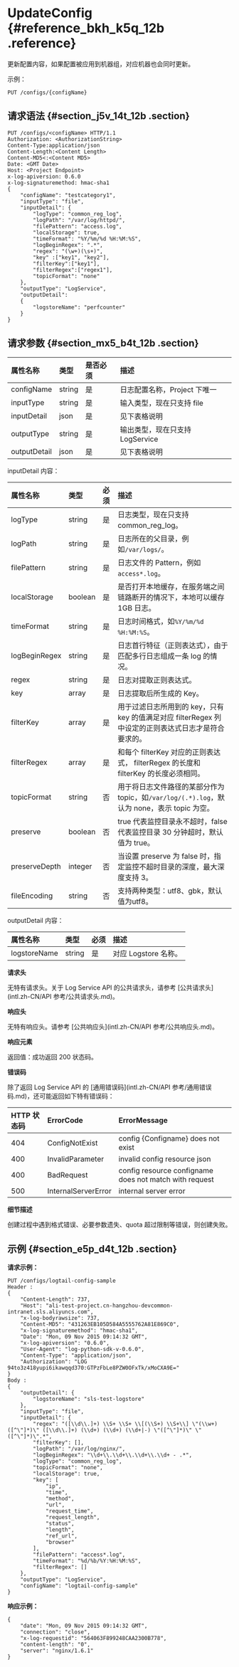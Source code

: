 # UpdateConfig {#reference_bkh_k5q_12b .reference}

更新配置内容，如果配置被应用到机器组，对应机器也会同时更新。

示例：

```
PUT /configs/{configName}
```

## 请求语法 {#section_j5v_14t_12b .section}

```
PUT /configs/<configName> HTTP/1.1
Authorization: <AuthorizationString> 
Content-Type:application/json
Content-Length:<Content Length>
Content-MD5<:<Content MD5>
Date: <GMT Date>
Host: <Project Endpoint>
x-log-apiversion: 0.6.0
x-log-signaturemethod: hmac-sha1
{
    "configName": "testcategory1",
    "inputType": "file",
    "inputDetail": {
        "logType": "common_reg_log",
        "logPath": "/var/log/httpd/",
        "filePattern": "access.log",
        "localStorage": true,
        "timeFormat": "%Y/%m/%d %H:%M:%S",
        "logBeginRegex": ".*",
        "regex": "(\w+)(\s+)",
        "key" :["key1", "key2"],
        "filterKey":["key1"],
        "filterRegex":["regex1"],
        "topicFormat": "none"
    },
    "outputType": "LogService",
    "outputDetail": 
    {
        "logstoreName": "perfcounter"
    }
}
```

## 请求参数 {#section_mx5_b4t_12b .section}

|属性名称|类型|是否必须|描述|
|:---|:-|:---|:-|
|configName|string|是|日志配置名称，Project 下唯一|
|inputType|string|是|输入类型，现在只支持 file|
|inputDetail|json|是|见下表格说明|
|outputType|string|是|输出类型，现在只支持 LogService|
|outputDetail|json|是|见下表格说明|

inputDetail 内容：

|属性名称|类型|必须|描述|
|:---|:-|:-|:-|
|logType|string|是|日志类型，现在只支持 common\_reg\_log。|
|logPath|string|是|日志所在的父目录，例如`/var/logs/`。|
|filePattern|string|是|日志文件的 Pattern，例如`access*.log`。|
|localStorage|boolean|是|是否打开本地缓存，在服务端之间链路断开的情况下，本地可以缓存 1GB 日志。|
|timeFormat|string|是|日志时间格式，如`%Y/%m/%d %H:%M:%S`。|
|logBeginRegex|string|是|日志首行特征（正则表达式），由于匹配多行日志组成一条 log 的情况。|
|regex|string|是|日志对提取正则表达式。|
|key|array|是|日志提取后所生成的 Key。|
|filterKey|array|是|用于过滤日志所用到的 key，只有 key 的值满足对应 filterRegex 列中设定的正则表达式日志才是符合要求的。|
|filterRegex|array|是|和每个 filterKey 对应的正则表达式， filterRegex 的长度和 filterKey 的长度必须相同。|
|topicFormat|string|否|用于将日志文件路径的某部分作为 topic，如`/var/log/(.*).log`，默认为 none，表示 topic 为空。|
|preserve|boolean|否|true 代表监控目录永不超时，false 代表监控目录 30 分钟超时，默认值为 true。|
|preserveDepth|integer|否|当设置 preserve 为 false 时，指定监控不超时目录的深度，最大深度支持 3。|
|fileEncoding|string|否|支持两种类型：utf8、gbk，默认值为utf8。　|

outputDetail 内容：

|属性名称|类型|必须|描述|
|:---|:-|:-|:-|
|logstoreName|string|是|对应 Logstore 名称。|

**请求头**

无特有请求头。关于 Log Service API 的公共请求头，请参考 [公共请求头](intl.zh-CN/API 参考/公共请求头.md)。

**响应头**

无特有响应头。请参考 [公共响应头](intl.zh-CN/API 参考/公共响应头.md)。

**响应元素**

返回值：成功返回 200 状态码。

**错误码**

除了返回 Log Service API 的 [通用错误码](intl.zh-CN/API 参考/通用错误码.md)，还可能返回如下特有错误码：

|HTTP 状态码|ErrorCode|ErrorMessage|
|:-------|:--------|:-----------|
|404|ConfigNotExist|config \{Configname\} does not exist|
|400|InvalidParameter|invalid config resource json|
|400|BadRequest|config resource configname does not match with request|
|500|InternalServerError|internal server error|

**细节描述**

创建过程中遇到格式错误、必要参数遗失、quota 超过限制等错误，则创建失败。

## 示例 {#section_e5p_d4t_12b .section}

**请求示例：**

```
PUT /configs/logtail-config-sample
Header : 
{
    "Content-Length": 737,
    "Host": "ali-test-project.cn-hangzhou-devcommon-intranet.sls.aliyuncs.com",
    "x-log-bodyrawsize": 737,
    "Content-MD5": "431263EB105D584A5555762A81E869C0",
    "x-log-signaturemethod": "hmac-sha1",
    "Date": "Mon, 09 Nov 2015 09:14:32 GMT",
    "x-log-apiversion": "0.6.0",
    "User-Agent": "log-python-sdk-v-0.6.0",
    "Content-Type": "application/json", 
    "Authorization": "LOG 94to3z418yupi6ikawqqd370:GTPzFbLe8PZW0OFxTk/xMoCXA9E="
}
Body :
{
    "outputDetail": {
        "logstoreName": "sls-test-logstore"
    }, 
    "inputType": "file", 
    "inputDetail": {
        "regex": "([\\d\\.]+) \\S+ \\S+ \\[(\\S+) \\S+\\] \"(\\w+) ([^\"]*)\" ([\\d\\.]+) (\\d+) (\\d+) (\\d+|-) \"([^\"]*)\" \"([^\"]*)\".*", 
        "filterKey": [], 
        "logPath": "/var/log/nginx/", 
        "logBeginRegex": "\\d+\\.\\d+\\.\\d+\\.\\d+ - .*", 
        "logType": "common_reg_log", 
        "topicFormat": "none", 
        "localStorage": true, 
        "key": [
            "ip", 
            "time", 
            "method", 
            "url", 
            "request_time", 
            "request_length", 
            "status", 
            "length", 
            "ref_url", 
            "browser"
        ], 
        "filePattern": "access*.log", 
        "timeFormat": "%d/%b/%Y:%H:%M:%S",
        "filterRegex": []
    },
    "outputType": "LogService",
    "configName": "logtail-config-sample"
}
```

**响应示例：**

```
{
    "date": "Mon, 09 Nov 2015 09:14:32 GMT",
    "connection": "close",
    "x-log-requestid": "564063F899248CAA2300B778",
    "content-length": "0",
    "server": "nginx/1.6.1"
}
```

